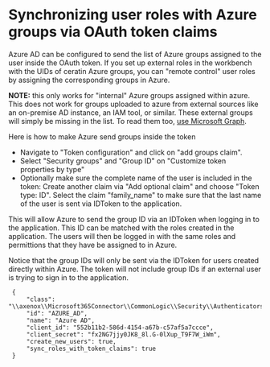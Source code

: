 # Synchronizing user roles with Azure groups via OAuth token claims

Azure AD can be configured to send the list of Azure groups assigned to the user inside the OAuth token.
If you set up external roles in the workbench with the UIDs of ceratin Azure groups, you can "remote control"
user roles by assigning the corresponding groups in Azure.

**NOTE:** this only works for "internal" Azure groups assigned within azure. This does not work for groups
uploaded to azure from external sources like an on-premise AD instance, an IAM tool, or similar. These
external groups will simply be missing in the list. To read them too, [use Microsoft Graph](Synchronizing_roles_via_Graph_API.md).

Here is how to make Azure send groups inside the token

- Navigate to "Token configuration" and click on "add groups claim".
- Select "Security groups" and "Group ID" on "Customize token properties by type"
- Optionally make sure the complete name of the user is included in the token: Create another 
claim via "Add optional claim" and choose "Token type: ID". Select the claim "family_name" to 
make sure that the last name of the user is sent via IDToken to the application.

This will allow Azure to send the group ID via an IDToken when logging in to the application. 
This ID can be matched with the roles created in the application. The users will then be logged in with the 
same roles and permittions that they have be assigned to in Azure.

Notice that the group IDs will only be sent via the IDToken for users created directly within Azure. The 
token will not include group IDs if an external user is trying to sign in to the application.

```
 {
     "class": "\\axenox\\Microsoft365Connector\\CommonLogic\\Security\\Authenticators\\MicrosoftOAuth2Autenticator",
     "id": "AZURE_AD",
     "name": "Azure AD",
     "client_id": "552b11b2-586d-4154-a67b-c57af5a7ccce",
     "client_secret": "fx2NG7jjy0JK8_8l.G-0lXup_T9F7W_iWm",
     "create_new_users": true,
     "sync_roles_with_token_claims": true
 }

```